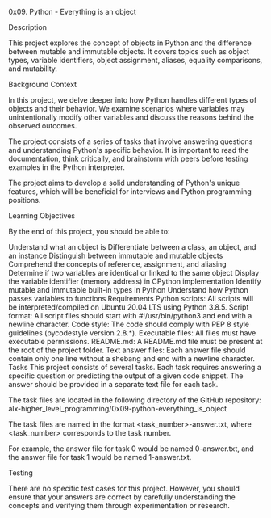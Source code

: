 0x09. Python - Everything is an object

Description

This project explores the concept of objects in Python and the difference between mutable and immutable objects. 
It covers topics such as object types, variable identifiers, object assignment, aliases, equality comparisons, and mutability.

Background Context

In this project, we delve deeper into how Python handles different types of objects and their behavior. 
We examine scenarios where variables may unintentionally modify other variables and discuss the reasons behind the observed outcomes.

The project consists of a series of tasks that involve answering questions and understanding Python's specific behavior. 
It is important to read the documentation, think critically, and brainstorm with peers before testing examples in the Python interpreter.

The project aims to develop a solid understanding of Python's unique features, which will be beneficial for interviews and 
Python programming positions.

Learning Objectives

By the end of this project, you should be able to:

Understand what an object is
Differentiate between a class, an object, and an instance
Distinguish between immutable and mutable objects
Comprehend the concepts of reference, assignment, and aliasing
Determine if two variables are identical or linked to the same object
Display the variable identifier (memory address) in CPython implementation
Identify mutable and immutable built-in types in Python
Understand how Python passes variables to functions
Requirements
Python scripts: All scripts will be interpreted/compiled on Ubuntu 20.04 LTS using Python 3.8.5.
Script format: All script files should start with #!/usr/bin/python3 and end with a newline character.
Code style: The code should comply with PEP 8 style guidelines (pycodestyle version 2.8.*).
Executable files: All files must have executable permissions.
README.md: A README.md file must be present at the root of the project folder.
Text answer files: Each answer file should contain only one line without a shebang and end with a newline character.
Tasks
This project consists of several tasks. Each task requires answering a specific question or predicting the output of a given code snippet. 
The answer should be provided in a separate text file for each task.

The task files are located in the following directory of the GitHub repository: alx-higher_level_programming/0x09-python-everything_is_object

The task files are named in the format <task_number>-answer.txt, where <task_number> corresponds to the task number.

For example, the answer file for task 0 would be named 0-answer.txt, and the answer file for task 1 would be named 1-answer.txt.

Testing

There are no specific test cases for this project. However, you should ensure that your answers are correct by carefully understanding the concepts and verifying them through experimentation or research.
